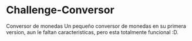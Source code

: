 # Challenge-Conversor
Conversor de monedas
Un pequeño conversor de monedas en su primera version, aun le faltan caracteristicas, pero esta totalmente funcional :D.
